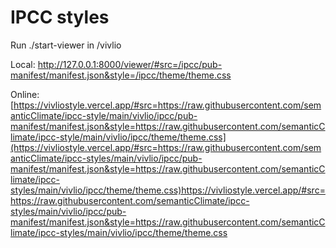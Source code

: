 # IPCC styles

Run ./start-viewer in /vivlio

Local: http://127.0.0.1:8000/viewer/#src=/ipcc/pub-manifest/manifest.json&style=/ipcc/theme/theme.css

Online: [https://vivliostyle.vercel.app/#src=https://raw.githubusercontent.com/semanticClimate/ipcc-style/main/vivlio/ipcc/pub-manifest/manifest.json&style=https://raw.githubusercontent.com/semanticClimate/ipcc-style/main/vivlio/ipcc/theme/theme.css](https://vivliostyle.vercel.app/#src=https://raw.githubusercontent.com/semanticClimate/ipcc-styles/main/vivlio/ipcc/pub-manifest/manifest.json&style=https://raw.githubusercontent.com/semanticClimate/ipcc-styles/main/vivlio/ipcc/theme/theme.css)https://vivliostyle.vercel.app/#src=https://raw.githubusercontent.com/semanticClimate/ipcc-styles/main/vivlio/ipcc/pub-manifest/manifest.json&style=https://raw.githubusercontent.com/semanticClimate/ipcc-styles/main/vivlio/ipcc/theme/theme.css




